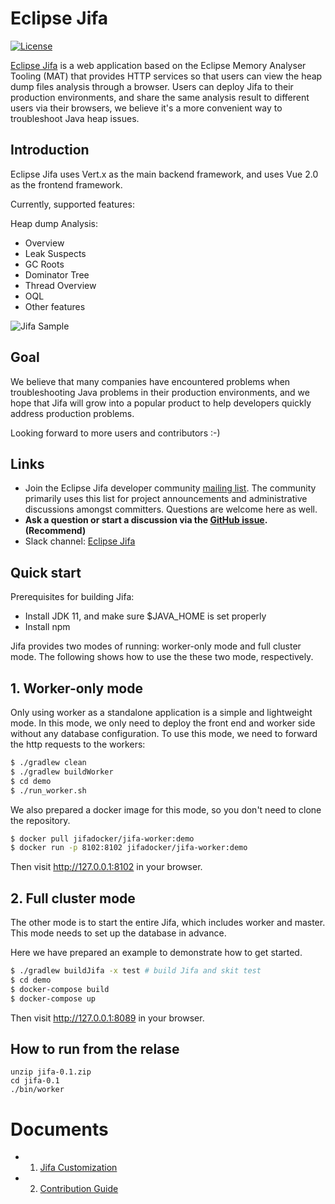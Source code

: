 <!--
    Copyright (c) 2020 Contributors to the Eclipse Foundation

    See the NOTICE file(s) distributed with this work for additional
    information regarding copyright ownership.

    This program and the accompanying materials are made available under the
    terms of the Eclipse Public License 2.0 which is available at
    http://www.eclipse.org/legal/epl-2.0

    SPDX-License-Identifier: EPL-2.0
 -->

# Eclipse Jifa
[![License](https://img.shields.io/badge/License-EPL%202.0-green.svg)](https://opensource.org/licenses/EPL-2.0)

[Eclipse Jifa](https://eclipse.org/jifa) is a web application based on the Eclipse Memory Analyser Tooling (MAT)
that provides HTTP services so that users can view the heap dump files analysis through a browser.
Users can deploy Jifa to their production environments, and share the same analysis result to different users
via their browsers, we believe it's a more convenient way to troubleshoot Java heap issues.

## Introduction
Eclipse Jifa uses Vert.x as the main backend framework, and uses Vue 2.0 as the frontend framework.

Currently, supported features:

Heap dump Analysis:
- Overview
- Leak Suspects
- GC Roots
- Dominator Tree
- Thread Overview
- OQL
- Other features

![Jifa Sample](https://raw.githubusercontent.com/wiki/eclipse/jifa/resources/jifa-sample.jpg)

## Goal
We believe that many companies have encountered problems when troubleshooting Java problems
in their production environments, and we hope that Jifa will grow into a popular product to
help developers quickly address production problems.

Looking forward to more users and contributors :-)

## Links
- Join the Eclipse Jifa developer community [mailing list](https://accounts.eclipse.org/mailing-list/jifa-dev).
  The community primarily uses this list for project announcements and administrative discussions amongst committers.
  Questions are welcome here as well.
- **Ask a question or start a discussion via the [GitHub issue](https://github.com/eclipse/jifa/issues).(Recommend)**
- Slack channel: [Eclipse Jifa](https://eclipsejifa.slack.com)

## Quick start
Prerequisites for building Jifa:
- Install JDK 11, and make sure $JAVA_HOME is set properly
- Install npm

Jifa provides two modes of running: worker-only mode and full cluster mode. The following shows how to use the these two mode, respectively.

## 1. Worker-only mode
Only using worker as a standalone application is a simple and lightweight mode. 
In this mode, we only need to deploy the front end and worker side without any database configuration. 
To use this mode, we need to forward the http requests to the workers:
```bash
$ ./gradlew clean
$ ./gradlew buildWorker
$ cd demo
$ ./run_worker.sh
```

We also prepared a docker image for this mode, so you don't need to clone the repository.
```bash
$ docker pull jifadocker/jifa-worker:demo
$ docker run -p 8102:8102 jifadocker/jifa-worker:demo
```

Then visit http://127.0.0.1:8102 in your browser.

## 2. Full cluster mode
The other mode is to start the entire Jifa, which includes worker and master. 
This mode needs to set up the database in advance. 

Here we have prepared an example to demonstrate how to get started.
```bash
$ ./gradlew buildJifa -x test # build Jifa and skit test
$ cd demo
$ docker-compose build
$ docker-compose up
```

Then visit http://127.0.0.1:8089 in your browser.

## How to run from the relase
```
unzip jifa-0.1.zip
cd jifa-0.1
./bin/worker
```

# Documents
+ 1. [Jifa Customization](CUSTOMIZATION.md)
+ 2. [Contribution Guide](CONTRIBUTING.md)
